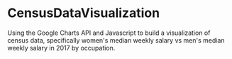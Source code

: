 # CensusDataVisualization
Using the Google Charts API and Javascript to build a visualization of census data, specifically women's median weekly salary vs men's median weekly salary in 2017 by occupation.
